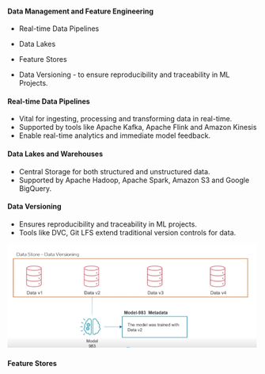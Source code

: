 #### Data Management and Feature Engineering 

- Real-time Data Pipelines 
- Data Lakes 
- Feature Stores 

- Data Versioning - to ensure reproducibility and traceability in ML Projects. 

#### Real-time Data Pipelines 

- Vital for ingesting, processing and transforming data in real-time. 
- Supported by tools like Apache Kafka, Apache Flink and Amazon Kinesis 
- Enable real-time analytics and immediate model feedback. 

#### Data Lakes and Warehouses 
- Central Storage for both structured and unstructured data. 
- Supported by Apache Hadoop, Apache Spark, Amazon S3 and Google BigQuery. 

#### Data Versioning 
- Ensures reproducibility and traceability in ML projects. 
- Tools like DVC, Git LFS extend traditional version controls for data. 

![alt text](dataversioning.png)


#### Feature Stores 


